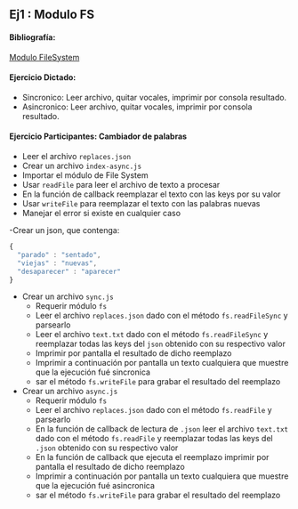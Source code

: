 ## Ej1 : Modulo FS

#### Bibliografía:
[Modulo FileSystem](https://nodejs.org/api/fs.html)

#### Ejercicio Dictado:
- Sincronico: Leer archivo, quitar vocales, imprimir por consola resultado.   
- Asincronico: Leer archivo, quitar vocales, imprimir por consola resultado.

#### Ejercicio Participantes: Cambiador de palabras   

- Leer el archivo `replaces.json`
- Crear un archivo `index-async.js`
- Importar el módulo de File System
- Usar `readFile` para leer el archivo de texto a procesar
- En la función de callback reemplazar el texto con las keys por su valor
- Usar `writeFile` para reemplazar el texto con las palabras nuevas
- Manejar el error si existe en cualquier caso


-Crear un json, que contenga:
```javascript
{ 
  "parado" : "sentado",   
  "viejas" : "nuevas",   
  "desaparecer" : "aparecer"
}
```
- Crear un archivo `sync.js`   
  - Requerir módulo `fs`   
  - Leer el archivo `replaces.json` dado con el método `fs.readFileSync` y parsearlo   
  - Leer el archivo `text.txt` dado con el método `fs.readFileSync` y reemplazar todas las keys del `json` obtenido con su respectivo valor   
  - Imprimir por pantalla el resultado de dicho reemplazo   
  - Imprimir a continuación por pantalla un texto cualquiera que muestre que la ejecución fué sincronica   
  - sar el método `fs.writeFile` para grabar el resultado del reemplazo   
- Crear un archivo `async.js`
  - Requerir módulo `fs`   
  - Leer el archivo `replaces.json` dado con el método `fs.readFile` y parsearlo   
  - En la función de callback de lectura de `.json` leer el archivo `text.txt` dado con el método `fs.readFile` y reemplazar todas las keys del `.json` obtenido con su respectivo valor   
  - En la función de callback que ejecuta el reemplazo imprimir por pantalla el resultado de dicho reemplazo   
  - Imprimir a continuación por pantalla un texto cualquiera que muestre que la ejecución fué asincronica   
  - sar el método `fs.writeFile` para grabar el resultado del reemplazo    
